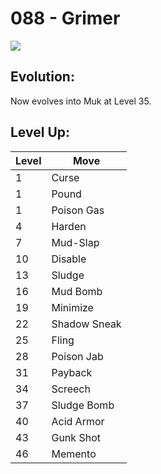 # 088 - Grimer
![][088]

## Evolution:
Now evolves into Muk at Level 35.

## Level Up:

Level | Move
---   | ---
  1   | Curse
  1   | Pound
  1   | Poison Gas
  4   | Harden
  7   | Mud-Slap
 10   | Disable
 13   | Sludge
 16   | Mud Bomb
 19   | Minimize
 22   | Shadow Sneak
 25   | Fling
 28   | Poison Jab
 31   | Payback
 34   | Screech
 37   | Sludge Bomb
 40   | Acid Armor
 43   | Gunk Shot
 46   | Memento



[088]: /img/pokemon/088.png
